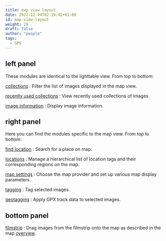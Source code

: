 ```yaml
---
title: map view layout
date: 2022-12-04T02:19:02+01:00
id: map-view-layout
weight: 20
draft: false
author: "people"
tags:
  - GPS
---
```


## left panel
These modules are identical to the lighttable view. From top to bottom:

[collections](../../modules/utility-modules/shared/collections.md)
: Filter the list of images displayed in the map view.

[recently used collections](../../modules/utility-modules/shared/recent-collections.md)
: View recently used collections of images.

[image information](../../modules/utility-modules/shared/image-information.md)
: Display image information.

## right panel

Here you can find the modules specific to the map view. From top to bottom:

[find location](../../modules/utility-modules/map/find-location.md)
: Search for a place on map.

[locations](../../modules/utility-modules/map/locations.md)
: Manage a hierarchical list of location tags and their corresponding regions on the map.

[map settings](../../modules/utility-modules/map/map-settings.md)
: Choose the map provider and set up various map display parameters.

[tagging](../../modules/utility-modules/shared/tagging.md)
: Tag selected images.

[geotagging](../../modules/utility-modules/shared/geotagging.md)
: Apply GPX track data to selected images.

## bottom panel

[filmstrip](../../modules/utility-modules/shared/filmstrip.md)
: Drag images from the filmstrip onto the map as described in the map [overview](./_index.md).
